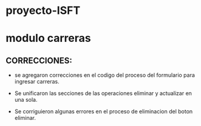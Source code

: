 # proyecto-ISFT
# modulo carreras
## CORRECCIONES:
* se agregaron correcciones en el codigo del proceso del formulario para ingresar carreras. 

* Se unificaron las secciones de las operaciones eliminar y actualizar en una sola.

* Se corriguieron algunas errores en el proceso de eliminacion del boton eliminar.


